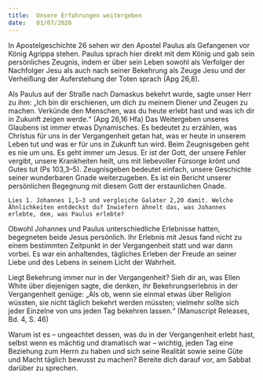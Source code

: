 ```yaml
---
title:  Unsere Erfahrungen weitergeben
date:   01/07/2020
---
```


In Apostelgeschichte 26 sehen wir den Apostel Paulus als Gefangenen vor König Agrippa stehen. Paulus sprach hier direkt mit dem König und gab sein persönliches Zeugnis, indem er über sein Leben sowohl als Verfolger der Nachfolger Jesu als auch nach seiner Bekehrung als Zeuge Jesu und der Verheißung der Auferstehung der Toten sprach (Apg 26,8).

Als Paulus auf der Straße nach Damaskus bekehrt wurde, sagte unser Herr zu ihm: „Ich bin dir erschienen, um dich zu meinem Diener und Zeugen zu machen. Verkünde den Menschen, was du heute erlebt hast und was ich dir in Zukunft zeigen werde.“ (Apg 26,16 Hfa) Das Weitergeben unseres Glaubens ist immer etwas Dynamisches. Es bedeutet zu erzählen, was Christus für uns in der Vergangenheit getan hat, was er heute in unserem Leben tut und was er für uns in Zukunft tun wird.
Beim Zeugnisgeben geht es nie um uns. Es geht immer um Jesus. Er ist der Gott, der unsere Fehler vergibt, unsere Krankheiten heilt, uns mit liebevoller Fürsorge krönt und Gutes tut (Ps 103,3–5). Zeugnisgeben bedeutet einfach, unsere Geschichte seiner wunderbaren Gnade weiterzugeben. Es ist ein Bericht unserer persönlichen Begegnung mit diesem Gott der erstaunlichen Gnade.

`Lies 1. Johannes 1,1–3 und vergleiche Galater 2,20 damit. Welche Ähnlichkeiten entdeckst du? Inwiefern ähnelt das, was Johannes erlebte, dem, was Paulus erlebte?`

Obwohl Johannes und Paulus unterschiedliche Erlebnisse hatten, begegneten beide Jesus persönlich. Ihr Erlebnis mit Jesus fand nicht zu einem bestimmten Zeitpunkt in der Vergangenheit statt und war dann vorbei. Es war ein anhaltendes, tägliches Erleben der Freude an seiner Liebe und des Lebens in seinem Licht der Wahrheit.

Liegt Bekehrung immer nur in der Vergangenheit? Sieh dir an, was Ellen White über diejenigen sagte, die denken, ihr Bekehrungserlebnis in der Vergangenheit genüge: „Als ob, wenn sie einmal etwas über Religion wüssten, sie nicht täglich bekehrt werden müssten; vielmehr sollte sich jeder Einzelne von uns jeden Tag bekehren lassen.“ (Manuscript Releases, Bd. 4, S. 46)

Warum ist es – ungeachtet dessen, was du in der Vergangenheit erlebt hast, selbst wenn es mächtig und dramatisch war – wichtig, jeden Tag eine Beziehung zum Herrn zu haben und sich seine Realität sowie seine Güte und Macht täglich bewusst zu machen? Bereite dich darauf vor, am Sabbat darüber zu sprechen.

